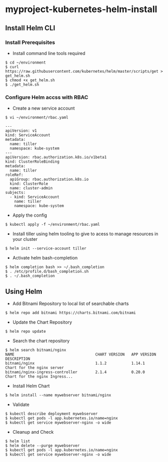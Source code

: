 # myproject-kubernetes-helm-install
## Install Helm CLI
### Install Prerequisites
- Install command line tools required
```
$ cd ~/environment
$ curl https://raw.githubusercontent.com/kubernetes/helm/master/scripts/get > get_helm.sh
$ chmod +x get_helm.sh
$ ./get_helm.sh
```

### Configure Helm accss with RBAC
- Create a new service account
```
$ vi ~/environment/rbac.yaml
```
```
---
apiVersion: v1
kind: ServiceAccount
metadata:
  name: tiller
  namespace: kube-system
---
apiVersion: rbac.authorization.k8s.io/v1beta1
kind: ClusterRoleBinding
metadata:
  name: tiller
roleRef:
  apiGroup: rbac.authorization.k8s.io
  kind: ClusterRole
  name: cluster-admin
subjects:
  - kind: ServiceAccount
    name: tiller
    namespace: kube-system
```

- Apply the config
```
$ kubectl apply -f ~/environment/rbac.yaml
```

- Install tiller using helm tooling to give to acess to manage resources in your cluster
```
$ helm init --service-account tiller
```

- Activate helm bash-completion
```
$ helm completion bash >> ~/.bash_completion
$ . /etc/profile.d/bash_completion.sh
$ . ~/.bash_completion
```

## Using Helm
- Add Bitnami Repository to local list of searchable charts
```
$ helm repo add bitnami https://charts.bitnami.com/bitnami
```

- Update the Chart Repository
```
$ helm repo update
```

- Search the chart repository
```
$ helm search bitnami/nginx
NAME                                    CHART VERSION   APP VERSION     DESCRIPTION                           
bitnami/nginx                           1.1.2           1.14.1          Chart for the nginx server            
bitnami/nginx-ingress-controller        2.1.4           0.20.0          Chart for the nginx Ingress...
```

- Install Helm Chart
```
$ helm install --name mywebserver bitnami/nginx
```

- Validate
```
$ kubectl describe deployment mywebserver
$ kubectl get pods -l app.kubernetes.io/name=nginx
$ kubectl get service mywebserver-nginx -o wide
```

- Cleanup and Check
```
$ helm list
$ helm delete --purge mywebserver
$ kubectl get pods -l app.kubernetes.io/name=nginx
$ kubectl get service mywebserver-nginx -o wide
```

